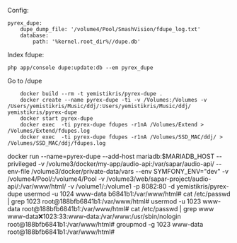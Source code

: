 Config:

    pyrex_dupe:
        dupe_dump_file: '/volume4/Pool/SmashVision/fdupe_log.txt'
        database:
            path: '%kernel.root_dir%//dupe.db'

Index fdupe:

    php app/console dupe:update:db --em pyrex_dupe

Go to /dupe


        docker build --rm -t yemistikris/pyrex-dupe .
        docker create --name pyrex-dupe -ti -v /Volumes:/Volumes -v /Users/yemistikris/Music/ddj/:Users/yemistikris/Music/ddj/ yemistikris/pyrex-dupe
        docker start pyrex-dupe
        docker exec  -ti pyrex-dupe fdupes -r1nA /Volumes/Extend > /Volumes/Extend/fdupes.log
        docker exec  -ti pyrex-dupe fdupes -r1nA /Volumes/SSD_MAC/ddj/ > /Volumes/SSD_MAC/ddj/fdupes.log
        
docker run  --name=pyrex-dupe --add-host mariadb:$MARIADB_HOST  --privileged -v /volume3/docker/my-app/audio-api:/var/sapar/audio-api/ --env-file /volume3/docker/private-data/vars --env SYMFONY_ENV="dev" -v /volume4/Pool/:/volume4/Pool -v /volume3/web/sapar-project/audio-api/:/var/www/html/ -v /volume1/:/volume1 -p 8082:80 -d  yemistikris/pyrex-dupe 
usermod -u 1024 www-data
b6841b1:/var/www/html# cat /etc/passwd | grep 1023
root@188bfb6841b1:/var/www/html# usermod -u 1023 www-data
root@188bfb6841b1:/var/www/html# cat /etc/passwd | grep www
www-data:x:1023:33:www-data:/var/www:/usr/sbin/nologin
root@188bfb6841b1:/var/www/html# groupmod -g 1023 www-data
root@188bfb6841b1:/var/www/html#